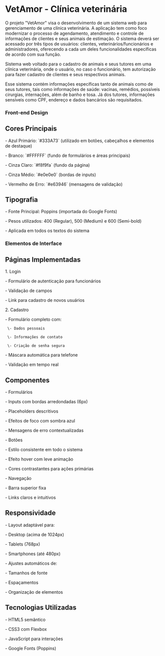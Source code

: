 # VetAmor - Clínica veterinária

O projeto "VetAmor" visa o desenvolvimento de um sistema web para 
gerenciamento de uma clínica veterinária. A aplicação tem como foco 
modernizar o processo de agendamento, atendimento e controle de informações de clientes e seus animais de estimação. O sistema deverá ser acessado por três tipos de usuários: clientes, veterinários/funcionários e administradores, oferecendo a 
cada um deles funcionalidades específicas de acordo com sua função. 

Sistema web voltado para o cadastro de animais e seus tutores em uma clínica veterinária, onde o usuário, no caso o  funcionário, tem autorização para fazer cadastro de clientes e seus respectivos animais. 

Esse sistema contém informações específicas tanto de animais como de seus tutores, tais como informações de saúde: vacinas, remédios, possíveis cirurgias, internações, além de banho e tosa. Já dos tutores, informações sensíveis como CPF, endereço e dados bancários são requisitados.

### **Front-end Design**

## Cores Principais

\- Azul Primário: \`\#333A73\` (utilizado em botões, cabeçalhos e elementos de destaque)

\- Branco: \`\#FFFFFF\` (fundo de formulários e áreas principais)

\- Cinza Claro: \`\#f8f9fa\` (fundo da página)

\- Cinza Médio: \`\#e0e0e0\` (bordas de inputs)

\- Vermelho de Erro: \`\#e63946\` (mensagens de validação)

## Tipografia

\- Fonte Principal: Poppins (importada do Google Fonts)

  \- Pesos utilizados: 400 (Regular), 500 (Medium) e 600 (Semi-bold)

  \- Aplicada em todos os textos do sistema

### **Elementos de Interface**

## Páginas Implementadas

1\. Login

   \- Formulário de autenticação para funcionários

   \- Validação de campos

   \- Link para cadastro de novos usuários

2\. Cadastro

   \- Formulário completo com:

     \- Dados pessoais

     \- Informações de contato

     \- Criação de senha segura

   \- Máscara automática para telefone

   \- Validação em tempo real

## Componentes

\- Formulários

  \- Inputs com bordas arredondadas (6px)

  \- Placeholders descritivos

  \- Efeitos de foco com sombra azul

  \- Mensagens de erro contextualizadas

\- Botões

  \- Estilo consistente em todo o sistema

  \- Efeito hover com leve animação

  \- Cores contrastantes para ações primárias

\- Navegação

  \- Barra superior fixa

  \- Links claros e intuitivos

## Responsividade

\- Layout adaptável para:

  \- Desktop (acima de 1024px)

  \- Tablets (768px)

  \- Smartphones (até 480px)

\- Ajustes automáticos de:

  \- Tamanhos de fonte

  \- Espaçamentos

  \- Organização de elementos

## Tecnologias Utilizadas

\- HTML5 semântico

\- CSS3 com Flexbox

\- JavaScript para interações

\- Google Fonts (Poppins)
